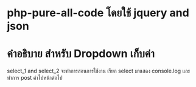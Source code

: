 # php-pure-all-code โดยใช้ jquery and json 
# คำอธิบาย สำหรับ Dropdown เก็บค่า
 select_1 and select_2 จะทำการสอนการใช้งาน เรียก select มาแสดง console.log และทำการ post ค่าไปหน้าต่อไป


